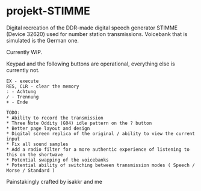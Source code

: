 # projekt-STIMME
Digital recreation of the DDR-made digital speech generator STIMME (Device 32620) used for number station transmissions. Voicebank that is simulated is the German one.

Currently WIP.

Keypad and the following buttons are operational, everything else is currently not.
```
EX - execute
RES, CLR - clear the memory
: - Achtung
/ - Trennung
+ - Ende
```

```
TODO:
* Ability to record the transmission
* Three Note Oddity (G04) idle pattern on the ? button
* Better page layout and design
* Digital screen replica of the original / ability to view the current input
* Fix all sound samples
* Add a radio filter for a more authentic experience of listening to this on the shortwave
* Potential swapping of the voicebanks
* Potential ability of switching between transmission modes ( Speech / Morse / Standard )
```

Painstakingly crafted by isakkr and me
